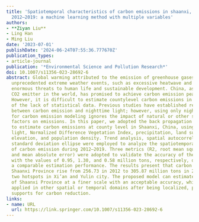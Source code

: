 ```yaml
---
title: 'Spatiotemporal characteristics of carbon emissions in shaanxi, china, during
  2012–2019: a machine learning method with multiple variables'
authors:
- **Ziyan Liu**
- Ling Han
- Ming Liu
date: '2023-07-01'
publishDate: '2024-06-24T07:55:36.777670Z'
publication_types:
- article-journal
publication: '*Environmental Science and Pollution Research*'
doi: 10.1007/s11356-023-28692-6
abstract: Global warming attributed to the emission of greenhouse gases has caused
  unprecedented extreme weather events, such as excessive heatwave and rainfall, posing
  enormous threats to human life and sustainable development. China, as the toppest
  ­CO2 emitter in the world, has promised to achieve carbon emission peak by 2030.
  However, it is difficult to estimate countylevel carbon emissions in China because
  of the lack of statistical data. Previous studies have established relationship
  between carbon emission and nighttime light; however, using only nighttime light
  for carbon emission modeling ignores the impact of natural or other socioeconomic
  factors on emissions. In this paper, we adopted the back propagation neural network
  to estimate carbon emissions at county level in Shaanxi, China, using nighttime
  light, Normalized Difference Vegetation Index, precipitation, land surface temperature,
  elevation, and population density. Trend analysis, spatial autocorrelation, and
  standard deviation ellipse were employed to analyze the spatiotemporal distributions
  of carbon emission during 2012–2019. Three metrics (R2, root mean square error,
  and mean absolute error) were adopted to validate the accuracy of the proposed model,
  with the values of 0.95, 1.30, and 0.58 million tons, respectively, demonstrating
  a comparable estimation performance. The results present that carbon emissions in
  Shaanxi Province rise from 256.73 in 2012 to 305.87 million tons in 2019, formatting
  two hotspots in Xi’an and Yulin city. The proposed model can estimate carbon emissions
  of Shaanxi Province at a finer scale with an acceptable accuracy, which can be efficiently
  applied in other spatial or temporal domains after being localized, providing technical
  supports for carbon reduction.
links:
- name: URL
  url: https://link.springer.com/10.1007/s11356-023-28692-6
---
```

